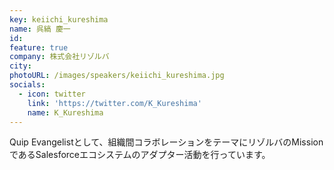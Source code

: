 ```yaml
---
key: keiichi_kureshima
name: 呉縞 慶一
id: 
feature: true
company: 株式会社リゾルバ
city: 
photoURL: /images/speakers/keiichi_kureshima.jpg
socials:
  - icon: twitter
    link: 'https://twitter.com/K_Kureshima'
    name: K_Kureshima
---
```

Quip Evangelistとして、組織間コラボレーションをテーマにリゾルバのMissionであるSalesforceエコシステムのアダプター活動を行っています。